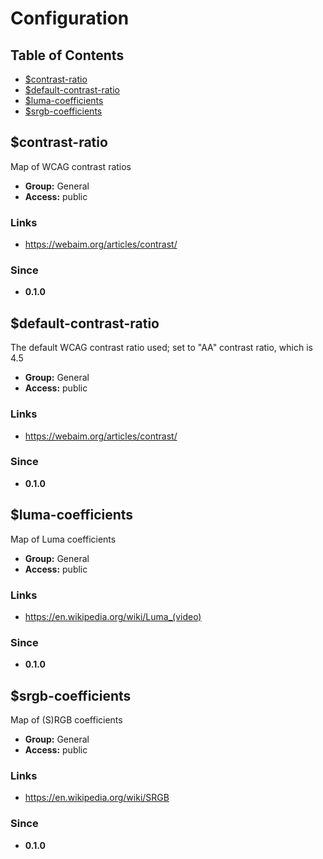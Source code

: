 # Configuration

## Table of Contents

<!-- toc -->

* [$contrast-ratio](#contrast-ratio)
* [$default-contrast-ratio](#default-contrast-ratio)
* [$luma-coefficients](#luma-coefficients)
* [$srgb-coefficients](#srgb-coefficients)

<!-- tocstop -->

<a id="general-variable-contrast-ratio"></a>

## $contrast-ratio

Map of WCAG contrast ratios

+ **Group:** General
+ **Access:** public

### Links

+ <https://webaim.org/articles/contrast/>

### Since

+ **0.1.0**

<a id="general-variable-default-contrast-ratio"></a>

## $default-contrast-ratio

The default WCAG contrast ratio used; set to "AA" contrast ratio, which is 4.5

+ **Group:** General
+ **Access:** public

### Links

+ <https://webaim.org/articles/contrast/>

### Since

+ **0.1.0**

<a id="general-variable-luma-coefficients"></a>

## $luma-coefficients

Map of Luma coefficients

+ **Group:** General
+ **Access:** public

### Links

+ <https://en.wikipedia.org/wiki/Luma_(video)>

### Since

+ **0.1.0**

<a id="general-variable-srgb-coefficients"></a>

## $srgb-coefficients

Map of (S)RGB coefficients

+ **Group:** General
+ **Access:** public

### Links

+ <https://en.wikipedia.org/wiki/SRGB>

### Since

+ **0.1.0**
